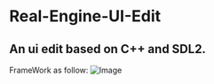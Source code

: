 # Real-Engine-UI-Edit
An ui edit based on C++ and SDL2.
---
FrameWork as follow:
![Image](https://github.com/Jossil/Real-Engine-UI-Editer/blob/main/FrameWork.png)
